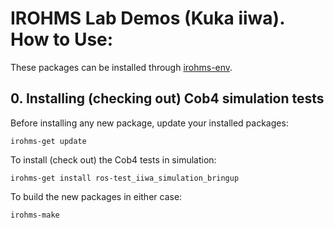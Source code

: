 # IROHMS Lab Demos (Kuka iiwa). How to Use:

These packages can be installed through [irohms-env](https://github.com/juandhv/tue-env).

## 0. Installing (checking out) Cob4 simulation tests

Before installing any new package, update your installed packages:

```
irohms-get update
```

To install (check out) the Cob4 tests in simulation:

```
irohms-get install ros-test_iiwa_simulation_bringup
```

To build the new packages in either case:

```
irohms-make
```
